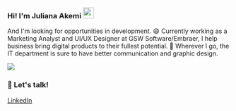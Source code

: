 ### Hi!  I'm Juliana Akemi <img src="https://media.giphy.com/media/hvRJCLFzcasrR4ia7z/giphy.gif" width="25px">

And I'm looking for opportunities in development. 😄
Currently working as a Marketing Analyst and UI/UX Designer at GSW Software/Embraer, I help business bring digital products to their fullest potential. :star2: Wherever I go, the IT department is sure to have better communication and graphic design.

<img align="center" src="https://github-readme-stats.vercel.app/api/<top-langs>/?username=<JulianaAkemi>&theme=<react>" />

###  :speech_balloon: Let's talk!
[LinkedIn](https://www.linkedin.com/in/juliana-akemi-k-a676b839/)


<!--
[<img align="left" alt="JulianaAkemi | My Website" width="22px" src="https://raw.githubusercontent.com/iconic/open-iconic/master/svg/globe.svg" />]







[website]:


**JulianaAkemi/JulianaAkemi** is a ✨ _special_ ✨ repository because its `README.md` (this file) appears on your GitHub profile.

Here are some ideas to get you started:

- 🔭 I’m currently working on ...
- 🌱 I’m currently learning ...
- 👯 I’m looking to collaborate on ...
- 🤔 I’m looking for help with ...
- 💬 Ask me about ...
- 📫 How to reach me: ...
- 😄 Pronouns: ...
- ⚡ Fun fact: ...
-->
